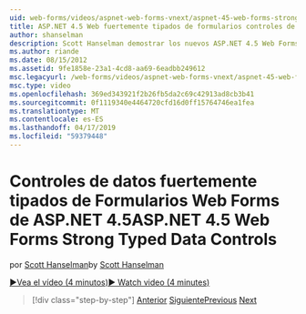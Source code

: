 ```yaml
---
uid: web-forms/videos/aspnet-web-forms-vnext/aspnet-45-web-forms-strong-typed-data-controls
title: ASP.NET 4.5 Web fuertemente tipados de formularios controles de datos | Microsoft Docs
author: shanselman
description: Scott Hanselman demostrar los nuevos ASP.NET 4.5 Web Forms seguro escrito datos controles.
ms.author: riande
ms.date: 08/15/2012
ms.assetid: 9fe1858e-23a1-4cd8-aa69-6eadbb249612
msc.legacyurl: /web-forms/videos/aspnet-web-forms-vnext/aspnet-45-web-forms-strong-typed-data-controls
msc.type: video
ms.openlocfilehash: 369ed343921f2b26fb5da2c69c42913ad8cb3b41
ms.sourcegitcommit: 0f1119340e4464720cfd16d0ff15764746ea1fea
ms.translationtype: MT
ms.contentlocale: es-ES
ms.lasthandoff: 04/17/2019
ms.locfileid: "59379448"
---
```

# <a name="aspnet-45-web-forms-strong-typed-data-controls"></a><span data-ttu-id="c122c-103">Controles de datos fuertemente tipados de Formularios Web Forms de ASP.NET 4.5</span><span class="sxs-lookup"><span data-stu-id="c122c-103">ASP.NET 4.5 Web Forms Strong Typed Data Controls</span></span>

<span data-ttu-id="c122c-104">por [Scott Hanselman](https://github.com/shanselman)</span><span class="sxs-lookup"><span data-stu-id="c122c-104">by [Scott Hanselman](https://github.com/shanselman)</span></span>

[<span data-ttu-id="c122c-105">&#9654;Vea el vídeo (4 minutos)</span><span class="sxs-lookup"><span data-stu-id="c122c-105">&#9654; Watch video (4 minutes)</span></span>](https://channel9.msdn.com/Blogs/ASP-NET-Site-Videos/aspnet-45-web-forms-strong-typed-data-controls)

> [!div class="step-by-step"]
> <span data-ttu-id="c122c-106">[Anterior](aspnet-45-web-forms-model-binding.md)
> [Siguiente](aspnet-vnext-videos-bundling-and-minification.md)</span><span class="sxs-lookup"><span data-stu-id="c122c-106">[Previous](aspnet-45-web-forms-model-binding.md)
[Next](aspnet-vnext-videos-bundling-and-minification.md)</span></span>
